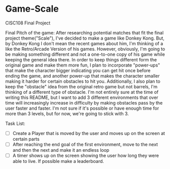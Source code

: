 # Game-Scale
CISC108 Final Project

Final Pitch of the game: 
  After researching potential matches that fit the final project theme("Scale"), I've decided to make a game like Donkey Kong. But, by Donkey Kong I don't mean the recent games about
  him, I'm thinking of a like the Retro/Arcade Version of his games. However, obviously, I'm going to be making something different and not a one-to-one copy of his game while 
  keeping the general idea there. In order to keep things different form the original game and make them more fun, I plan to incorporate "power-ups" that make the character bigger indicating you can get 
  hit once before ending the game, and another power-up that makes the character smaller making it harder for certain obstacles to hit you. Additionally, I also plan to keep the "obstacle"
  idea from the original retro game but not barrels, I'm thinking of a different type of obstacle. I'm not entirely sure at the time of writing this README, but I want to add 3
  different environments that over time will increasingly increase in difficulty by making obstacles pass by the user faster and faster. I'm not sure if it's possible or have enough
  time for more than 3 levels, but for now, we're going to stick with 3. 

Task List:
- [ ] Create a Player that is moved by the user and moves up on the screen at certain parts
- [ ] After reaching the end goal of the first environment, move to the next and then the next and make it an endless loop
- [ ] A timer shows up on the screen showing the user how long they were able to live. If possible make a leaderboard.
